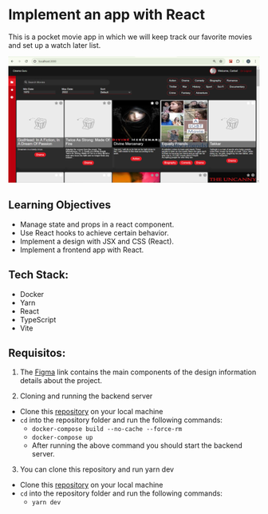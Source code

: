 # Implement an app with React

This is a pocket movie app in which we will keep track our favorite movies and set up a watch later list.

<img src="cinema-app/src/assets/homepage.png" alt="Home Page">

## Learning Objectives

- Manage state and props in a react component.
- Use React hooks to achieve certain behavior.
- Implement a design with JSX and CSS (React).
- Implement a frontend app with React.

## Tech Stack:

- Docker
- Yarn
- React
- TypeScript
- Vite

## Requisitos:

1. The <a href="https://www.figma.com/design/x0aU9AfF2yxGqLeUG2RTqE/Holbertonschool---Cinema-Guru-(Copy)?node-id=0-1&t=4eSrMpAHNtHs8jLc-1" title="Figma Design" target="_blank">Figma</a> link contains the main components of the design information details about the project.</li>

2. <p>Cloning and running the backend server</p>

<ul>
<li> Clone this <a href="https://github.com/atefMck/holbertonschool-cinema-guru-API" title="repository" target="_blank">repository</a> on your local machine </li>
<li> <code>cd</code> into the repository folder and run the following commands:
<ul>
<li> <code>docker-compose build --no-cache --force-rm</code></li>
<li> <code>docker-compose up</code></li>
<li> After running the above command you should start the backend server.
</ul></li>
</ul>

3. You can clone this repository and run yarn dev
<ul>
<li> Clone this <a href="https://github.com/carlalap/atlas-cinema-guru/" title="home repository" target="_blank">repository</a> on your local machine  </li>

<li> <code>cd</code> into the repository folder and run the following commands:
<ul>
<li> <code>yarn dev</code></li>
